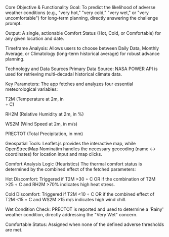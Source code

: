 Core Objective & Functionality
Goal: To predict the likelihood of adverse weather conditions (e.g., "very hot," "very cold," "very wet," or "very uncomfortable") for long-term planning, directly answering the challenge prompt.

Output: A single, actionable Comfort Status (Hot, Cold, or Comfortable) for any given location and date.

Timeframe Analysis: Allows users to choose between Daily Data, Monthly Average, or Climatology (long-term historical average) for robust advance planning.

Technology and Data Sources
Primary Data Source: NASA POWER API is used for retrieving multi-decadal historical climate data.

Key Parameters: The app fetches and analyzes four essential meteorological variables:

T2M (Temperature at 2m, in  
∘
 C)

RH2M (Relative Humidity at 2m, in %)

WS2M (Wind Speed at 2m, in m/s)

PRECTOT (Total Precipitation, in mm)

Geospatial Tools: Leaflet.js provides the interactive map, while OpenStreetMap Nominatim handles the necessary geocoding (name ↔ coordinates) for location input and map clicks.

Comfort Analysis Logic (Heuristics)
The thermal comfort status is determined by the combined effect of the fetched parameters:

Hot Discomfort: Triggered if T2M >30 
∘
 C OR if the combination of T2M >25 
∘
 C and RH2M >70% indicates high heat stress.

Cold Discomfort: Triggered if T2M <10 
∘
 C OR if the combined effect of T2M <15 
∘
 C and WS2M >15 m/s indicates high wind chill.

Wet Condition Check: PRECTOT is reported and used to determine a 'Rainy' weather condition, directly addressing the "Very Wet" concern.

Comfortable Status: Assigned when none of the defined adverse thresholds are met.
